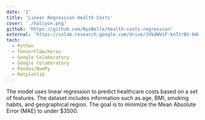 ```yaml
---
date: '1'
title: 'Linear Regression Health Costs'
cover: './halcyon.png'
github: 'https://github.com/NyxBelle/health-costs-regression'
external: 'https://colab.research.google.com/drive/1VkdWVsF-knTtrBV-bHw3XdoR1qM1FMVt?usp=sharing'
tech:
  - Python
  - TensorFlow/Keras
  - Google Colaboratory
  - Google Colaboratory
  - Pandas/NumPy
  - Matplotlib
---
```


The model uses linear regression to predict healthcare costs based on a set of features. The dataset includes information such as age, BMI, smoking habits, and geographical region. The goal is to minimize the Mean Absolute Error (MAE) to under $3500.
